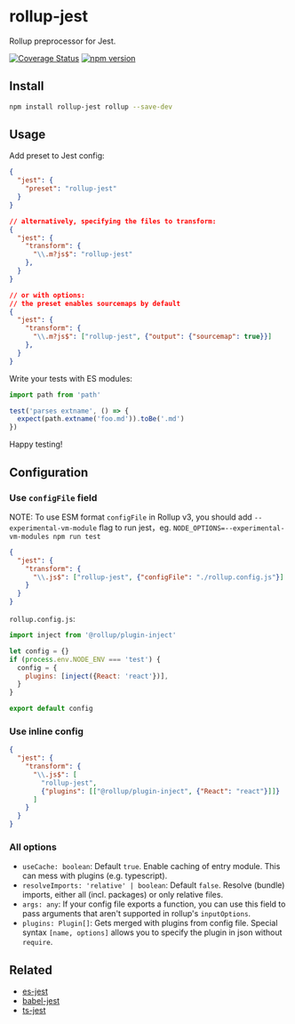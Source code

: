 # rollup-jest

Rollup preprocessor for Jest.

[![Coverage Status](https://coveralls.io/repos/github/ambar/rollup-jest/badge.svg?branch=master)](https://coveralls.io/github/ambar/rollup-jest?branch=master)
[![npm version](https://badgen.net/npm/v/rollup-jest)](https://www.npmjs.com/package/rollup-jest)

## Install

```bash
npm install rollup-jest rollup --save-dev
```

## Usage

Add preset to Jest config:

```json
{
  "jest": {
    "preset": "rollup-jest"
  }
}

// alternatively, specifying the files to transform:
{
  "jest": {
    "transform": {
      "\\.m?js$": "rollup-jest"
    },
  }
}

// or with options:
// the preset enables sourcemaps by default
{
  "jest": {
    "transform": {
      "\\.m?js$": ["rollup-jest", {"output": {"sourcemap": true}}]
    },
  }
}
```

Write your tests with ES modules:

```js
import path from 'path'

test('parses extname', () => {
  expect(path.extname('foo.md')).toBe('.md')
})
```

Happy testing!

## Configuration

### Use `configFile` field

NOTE: To use ESM format `configFile` in Rollup v3, you should add `--experimental-vm-module` flag to run jest，eg. `NODE_OPTIONS=--experimental-vm-modules npm run test`

```json
{
  "jest": {
    "transform": {
      "\\.js$": ["rollup-jest", {"configFile": "./rollup.config.js"}]
    }
  }
}
```

`rollup.config.js`:

```js
import inject from '@rollup/plugin-inject'

let config = {}
if (process.env.NODE_ENV === 'test') {
  config = {
    plugins: [inject({React: 'react'})],
  }
}

export default config
```

### Use inline config

```json
{
  "jest": {
    "transform": {
      "\\.js$": [
        "rollup-jest",
        {"plugins": [["@rollup/plugin-inject", {"React": "react"}]]}
      ]
    }
  }
}
```

### All options

- `useCache: boolean`: Default `true`. Enable caching of entry module. This can mess with plugins (e.g. typescript).
- `resolveImports: 'relative' | boolean`: Default `false`. Resolve (bundle) imports, either all (incl. packages) or only relative files.
- `args: any`: If your config file exports a function, you can use this field to pass arguments that aren't supported in rollup's `inputOptions`.
- `plugins: Plugin[]`: Gets merged with plugins from config file. Special syntax `[name, options]` allows you to specify the plugin in json without `require`.

## Related

- [es-jest](https://github.com/ambar/es-jest)
- [babel-jest](https://github.com/facebook/jest/tree/master/packages/babel-jest)
- [ts-jest](https://github.com/kulshekhar/ts-jest)
